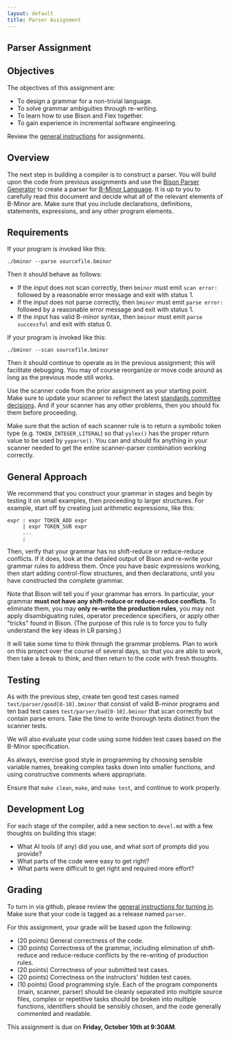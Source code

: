 ```yaml
---
layout: default
title: Parser Assignment
---
```


## Parser Assignment

## Objectives

The objectives of this assignment are:
- To design a grammar for a non-trivial language.
- To solve grammar ambiguities through re-writing.
- To learn how to use Bison and Flex together.
- To gain experience in incremental software engineering.

Review the [general instructions](general) for assignments.

## Overview

The next step in building a compiler is to construct a parser.
You will build upon the code from previous assignments and
use the [Bison Parser Generator](http://www.gnu.org/software/bison/manual)
to create a parser for [B-Minor Language](bminor).
It is up to you to carefully read this document and decide what all of the
relevant elements of B-Minor are.  Make sure that you include declarations,
definitions, statements, expressions, and any other program elements.

## Requirements

If your program is invoked like this:
```
./bminor --parse sourcefile.bminor
```

Then it should behave as follows:
-  If the input does not scan correctly, then `bminor` must emit `scan error:` followed by a reasonable error message and exit with status 1.
-  If the input does not parse correctly, then `bminor` must emit `parse error:` followed by a reasonable error message and exit with status 1.
-  If the input has valid B-minor syntax, then `bminor` must emit `parse successful` and exit with status 0.

If your program is invoked like this:

```
./bminor --scan sourcefile.bminor
```
Then it should continue to operate as in the previous assignment; this will facilitate debugging.
You may of course reorganize or move code around as long as the previous mode still works.

Use the scanner code from the prior assignment as your starting point.
Make sure to update your scanner to reflect the latest [standards committee decisions](https://dthain.github.io/compilers-fa25/bminor#standards-committee-clarifications).
And if your scanner has any other problems, then you should fix them before proceeding.

Make sure that the action of each scanner rule is to return a symbolic token type (e.g. `TOKEN_INTEGER_LITERAL`)
so that `yylex()` has the proper return value to be used by `yyparse()`.
You can and should fix anything in your scanner
needed to get the entire scanner-parser combination working correctly.

## General Approach

We recommend that you construct your grammar in stages and begin
by testing it on small examples, then proceeding to larger structures.
For example, start off by creating just arithmetic expressions, like this:

```
expr : expr TOKEN_ADD expr
     | expr TOKEN_SUB expr
     ...
     ;
```

Then, verify that your grammar has no shift-reduce or reduce-reduce
conflicts. If it does, look at the detailed output of Bison and re-write
your grammar rules to address them.  Once you have basic expressions working,
then start adding control-flow structures, and then declarations, until you
have constructed the complete grammar.

Note that Bison will tell you if your grammar has errors.
In particular, your grammar **must not have any shift-reduce or reduce-reduce conflicts**.  To eliminate them, you may **only re-write the production rules**, you may not apply disambiguating rules, operator precedence specifiers, or apply other "tricks" found in Bison.  (The purpose of this rule is to force you to fully understand the key ideas in LR parsing.)

It will take some time to think through the grammar problems.
Plan to work on this project over the course of several days,
so that you are able to work, then take a break to think, and
then return to the code with fresh thoughts.

## Testing

As with the previous step, create ten good test cases named `test/parser/good[0-10].bminor`
that consist of valid B-minor programs and ten bad test cases `test/parser/bad[0-10].bminor`
that scan correctly but contain parse errors.  Take the time to write thorough tests distinct from the scanner tests.

We will also evaluate your code using some hidden test cases based on the B-Minor specification.

As always, exercise good style in programming by choosing sensible
variable names, breaking complex tasks down into smaller functions,
and using constructive comments where appropriate.

Ensure that `make clean`, `make`, and `make test`, and continue to work properly.

## Development Log

For each stage of the compiler, add a new section to `devel.md` with a few thoughts on building this stage:
- What AI tools (if any) did you use, and what sort of prompts did you provide?
- What parts of the code were easy to get right?
- What parts were difficult to get right and required more effort?

## Grading

To turn in via github, please review the [general instructions for turning in](general).   Make sure that your code is tagged as a release named `parser`.

For this assignment, your grade will be based upon the following:
-  (20 points) General correctness of the code.
-  (30 points) Correctness of the grammar, including elimination of shift-reduce and reduce-reduce conflicts by the re-writing of production rules.
-  (20 points) Correctness of your submitted test cases.
-  (20 points) Correctness on the instructors' hidden test cases.
-  (10 points) Good programming style.  Each of the program components (main, scanner, parser) should be cleanly separated into multiple source files, complex or repetitive tasks should be broken into multiple functions, identifiers should be sensibly chosen, and the code generally commented and readable.

This assignment is due on **Friday, October 10th at 9:30AM**.
